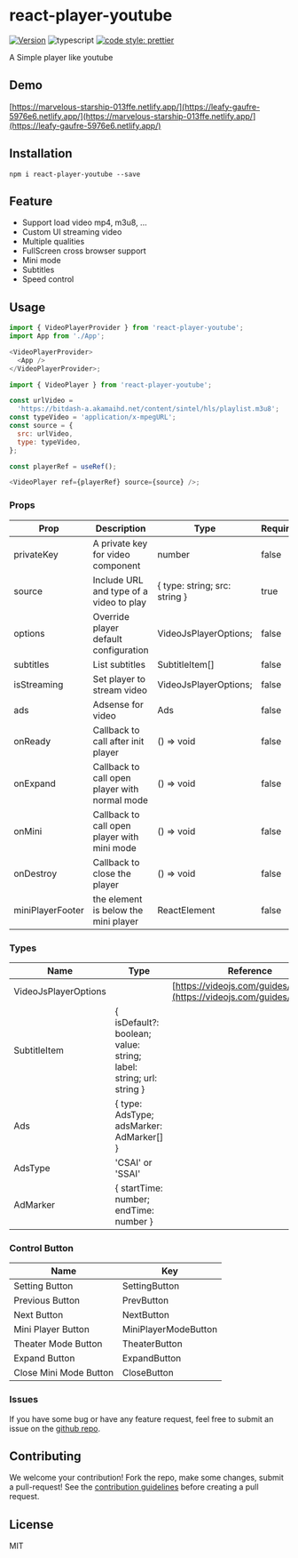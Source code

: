 # react-player-youtube

[![Version](https://img.shields.io/badge/react--player--youtube-react--player--youtube-red)](https://www.npmjs.org/package/react-player-youtube)
![typescript](https://badgen.net/badge/icon/typescript?icon=typescript&label)
[![code style: prettier](https://img.shields.io/badge/code_style-prettier-ff69b4.svg)](https://github.com/prettier/prettier)

A Simple player like youtube

## Demo

[https://marvelous-starship-013ffe.netlify.app/](https://leafy-gaufre-5976e6.netlify.app/](https://marvelous-starship-013ffe.netlify.app/](https://leafy-gaufre-5976e6.netlify.app/)

## Installation

    npm i react-player-youtube --save

## Feature

- Support load video mp4, m3u8, ...
- Custom UI streaming video
- Multiple qualities
- FullScreen cross browser support
- Mini mode
- Subtitles
- Speed control

## Usage

```js
import { VideoPlayerProvider } from 'react-player-youtube';
import App from './App';

<VideoPlayerProvider>
  <App />
</VideoPlayerProvider>;
```

```js
import { VideoPlayer } from 'react-player-youtube';

const urlVideo =
  'https://bitdash-a.akamaihd.net/content/sintel/hls/playlist.m3u8';
const typeVideo = 'application/x-mpegURL';
const source = {
  src: urlVideo,
  type: typeVideo,
};

const playerRef = useRef();

<VideoPlayer ref={playerRef} source={source} />;
```

### Props

| Prop             | Description                                   | Type                          | Require |
| ---------------- | --------------------------------------------- | ----------------------------- | ------- |
| privateKey       | A private key for video component             | number                        | false   |
| source           | Include URL and type of a video to play       | { type: string; src: string } | true    |
| options          | Override player default configuration         | VideoJsPlayerOptions;         | false   |
| subtitles        | List subtitles                                | SubtitleItem[]                | false   |
| isStreaming      | Set player to stream video                    | VideoJsPlayerOptions;         | false   |
| ads              | Adsense for video                             | Ads                           | false   |
| onReady          | Callback to call after init player            | () => void                    | false   |
| onExpand         | Callback to call open player with normal mode | () => void                    | false   |
| onMini           | Callback to call open player with mini mode   | () => void                    | false   |
| onDestroy        | Callback to close the player                  | () => void                    | false   |
| miniPlayerFooter | the element is below the mini player          | ReactElement                  | false   |

### Types

| Name                 | Type                                                               | Reference                                                                  |
| -------------------- | ------------------------------------------------------------------ | -------------------------------------------------------------------------- |
| VideoJsPlayerOptions |                                                                    | [https://videojs.com/guides/options/](https://videojs.com/guides/options/) |
| SubtitleItem         | { isDefault?: boolean; value: string; label: string; url: string } |
| Ads                  | { type: AdsType; adsMarker: AdMarker[] }                           |
| AdsType              | 'CSAI' or 'SSAI'                                                   |
| AdMarker             | { startTime: number; endTime: number }                             |

### Control Button

| Name                   | Key                  |
| ---------------------- | -------------------- |
| Setting Button         | SettingButton        |
| Previous Button        | PrevButton           |
| Next Button            | NextButton           |
| Mini Player Button     | MiniPlayerModeButton |
| Theater Mode Button    | TheaterButton        |
| Expand Button          | ExpandButton         |
| Close Mini Mode Button | CloseButton          |

### Issues

If you have some bug or have any feature request, feel free to submit an issue on the [github repo](https://github.com/CaoKhaHieu/react-player-youtube/issues).

## Contributing

We welcome your contribution! Fork the repo, make some changes, submit a pull-request!
See the [contribution guidelines](https://github.com/CaoKhaHieu/react-player-youtube/blob/master/CONTRIBUTING.md) before creating a pull request.

## License

MIT
